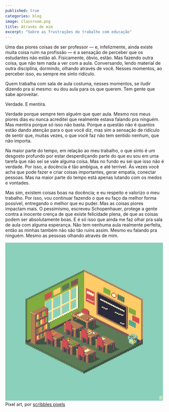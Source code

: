 ```yaml
---
published: true
categories: blog
image: classroom.png
title: Através de mim
excerpt: "Sobre as frustrações do trabalho com educação"
---
```

Uma das piores coisas de ser professor — e, infelizmente, ainda existe muita coisa ruim na profissão — é a sensação de perceber que os estudantes não estão ali. Fisicamente, óbvio, estão. Mas fazendo outra coisa, que não tem nada a ver com a aula. Conversando, lendo material de outra disciplina, dormindo, olhando através de você. Nesses momentos, ao perceber isso, eu sempre me sinto ridículo.

Quem trabalha com sala de aula costuma, nesses momentos, se iludir dizendo pra si mesmo: eu dou aula para os que querem. Tem gente que sabe aproveitar. 

Verdade. E mentira. 

Verdade porque sempre tem alguém que quer aula. Mesmo nos meus piores dias eu nunca acreditei que realmente estava falando pra ninguém. Mas mentira porque só isso não basta. Porque a questão não é quantos estão dando atenção para o que você diz, mas sim a sensação de ridículo de sentir que, muitas vezes, o que você faz não tem sentido nenhum, que não importa.

Na maior parte do tempo, em relação ao meu trabalho, o que sinto é um desgosto profundo por estar desperdiçando parte do que eu sou em uma tarefa que não sei se vale alguma coisa. Mas no fundo eu sei que isso não é verdade. Por isso, a docência é tão ambígua, e até terrível. Às vezes você acha que pode fazer e criar coisas importantes, gerar empatia, conectar pessoas. Mas na maior parte do tempo está apenas lutando com os medos e vontades. 

Mas sim, existem coisas boas na docência; e eu respeito e valorizo o meu trabalho. Por isso, vou continuar fazendo o que eu faço da melhor forma possível, entregando o melhor que eu puder. Mas as coisas piores impactam mais. O pessimismo, escreveu Schopenhauer, protege a gente contra a inocente crença de que existe felicidade plena, de que as coisas podem ser absolutamente boas. E é só isso que ainda me faz olhar pra sala de aula com alguma esperança. Não tem nenhuma aula realmente perfeita, então as minhas também não são tão ruins assim. Mesmo eu falando pra ninguém. Mesmo as pessoas olhando através de mim.

<img src="/assets/images/classroom.png">
<figcaption>Pixel art, por <a href="https://scrixels.tumblr.com/post/189683594708/864-classroom">scribbles pixels</a></figcaption>
